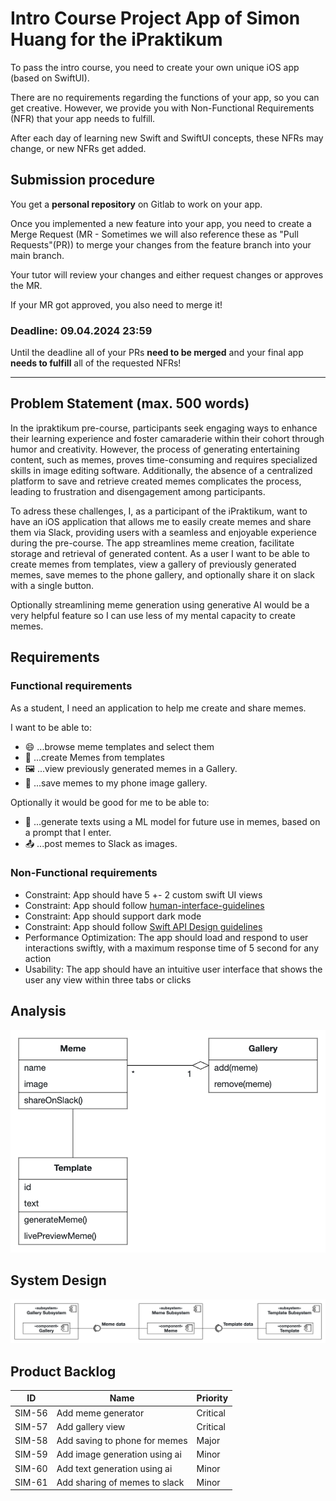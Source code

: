 # Intro Course Project App of Simon Huang for the iPraktikum

To pass the intro course, you need to create your own unique iOS app (based on SwiftUI).

There are no requirements regarding the functions of your app, so you can get creative.
However, we provide you with Non-Functional Requirements (NFR) that your app needs to fulfill.

After each day of learning new Swift and SwiftUI concepts, these NFRs may change, or new NFRs get added.

## Submission procedure

You get a **personal repository** on Gitlab to work on your app.

Once you implemented a new feature into your app, you need to create a Merge Request (MR - Sometimes we will also reference these as "Pull Requests"(PR)) to merge your changes from the feature branch into your main branch.

Your tutor will review your changes and either request changes or approves the MR.

If your MR got approved, you also need to merge it!

### Deadline: **09.04.2024 23:59**

Until the deadline all of your PRs **need to be merged** and your final app **needs to fulfill** all of the requested NFRs!

---

## Problem Statement (max. 500 words)

In the ipraktikum pre-course, participants seek engaging ways to enhance their learning experience and foster camaraderie within their cohort through humor and creativity. 
However, the process of generating entertaining content, such as memes, proves time-consuming and requires specialized skills in image editing software.
Additionally, the absence of a centralized platform to save and retrieve created memes complicates the process, leading to frustration and disengagement among participants.

To adress these challenges, I, as a participant of the iPraktikum, want to have an iOS application that allows me to easily create memes and share them via Slack, providing users with a seamless and enjoyable experience during the pre-course.
The app streamlines meme creation, facilitate storage and retrieval of generated content. 
As a user I want to be able to create memes from templates, view a gallery of previously generated memes, save memes to the phone gallery, and optionally share it on slack with a single button.

Optionally streamlining meme generation using generative AI would be a very helpful feature so I can use less of my mental capacity to create memes.

## Requirements

### Functional requirements

As a student, I need an application to help me create and share memes.

I want to be able to:

- 😄 ...browse meme templates and select them
- 🎨 ...create Memes from templates
- 🖼️ ...view previously generated memes in a Gallery.
- 💾 ...save memes to my phone image gallery.

Optionally it would be good for me to be able to:
- 🤖 ...generate texts using a ML model for future use in memes, based on a prompt that I enter.
- 📤 ...post memes to Slack as images.

### Non-Functional requirements
- Constraint: App should have 5 +- 2 custom swift UI views
- Constraint: App should follow [human-interface-guidelines](https://developer.apple.com/design/human-interface-guidelines/)
- Constraint: App should support dark mode
- Constraint: App should follow  [Swift API Design guidelines](https://www.swift.org/documentation/api-design-guidelines/)
- Performance Optimization: The app should load and respond to user interactions swiftly, with a maximum response time of 5 second for any action
- Usability: The app should have an intuitive user interface that shows the user any view within three tabs or clicks

## Analysis

<!-- https://apollon.ase.in.tum.de/WI1bEztvV2iahy5HMKUI?view=EDIT -->
![AOM](assets/aom.png)

## System Design

![subsystem design](assets/subsystem.png)

## Product Backlog

| ID     | Name                          | Priority |
|--------|-------------------------------|----------|
| SIM-56 | Add meme generator            | Critical |
| SIM-57 | Add gallery view              | Critical |
| SIM-58 | Add saving to phone for memes | Major    |
| SIM-59 | Add image generation using ai | Minor    |
| SIM-60 | Add text generation using ai  | Minor    |
| SIM-61 | Add sharing of memes to slack | Minor    |
